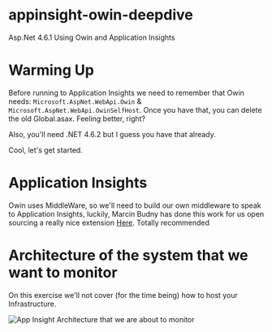 # appinsight-owin-deepdive
Asp.Net 4.6.1 Using Owin and Application Insights

# Warming Up
Before running to Application Insights we need to remember that Owin needs: `Microsoft.AspNet.WebApi.Owin` & `Microsoft.AspNet.WebApi.OwinSelfHost`. Once you have that, you can delete the old Global.asax. Feeling better, right? 

Also, you'll need .NET 4.6.2 but I guess you have that already.

Cool, let's get started.

# Application Insights

Owin uses MiddleWare, so we'll need to build our own middleware to speak to Application Insights, luckily, Marcin Budny has done this work for us open sourcing a really nice extension [Here]( https://github.com/marcinbudny/applicationinsights-owinextensions "owinextension-applicationinsight"). Totally recommended 

# Architecture of the system that we want to monitor

On this exercise we'll not cover (for the time being) how to host your Infrastructure. 
 
![App Insight Architecture that we are about to monitor](https://dl.dropboxusercontent.com/u/24713287/blog/researchs/appinsight-owin-deepdive/AppInsightOwinDeepDive.jpg)
